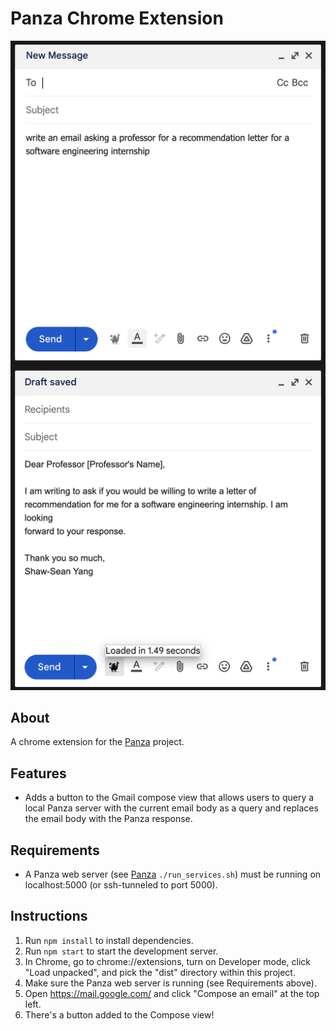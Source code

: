 # Panza Chrome Extension

<img width="582" alt="readme-example" src="example.png">

## About
A chrome extension for the [Panza](https://github.com/IST-DASLab/PanzaMail) project.

## Features
- Adds a button to the Gmail compose view that allows users to query a local Panza server with the current email body as a query and replaces the email body with the Panza response.

## Requirements
- A Panza web server (see [Panza](https://github.com/IST-DASLab/PanzaMail) `./run_services.sh`) must be running on localhost:5000 (or ssh-tunneled to port 5000).

## Instructions

1. Run `npm install` to install dependencies.
2. Run `npm start` to start the development server.
3. In Chrome, go to chrome://extensions, turn on Developer mode, click "Load unpacked", and pick the "dist" directory within this project.
4. Make sure the Panza web server is running (see Requirements above).
5. Open https://mail.google.com/ and click "Compose an email" at the top left.
6. There's a button added to the Compose view!